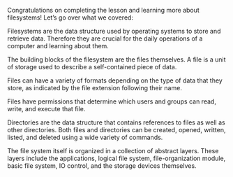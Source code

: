 Congratulations on completing the lesson and learning more about filesystems! Let’s go over what we covered:

Filesystems are the data structure used by operating systems to store and retrieve data. Therefore they are crucial for the daily operations of a computer and learning about them.

The building blocks of the filesystem are the files themselves. A file is a unit of storage used to describe a self-contained piece of data.

Files can have a variety of formats depending on the type of data that they store, as indicated by the file extension following their name.

Files have permissions that determine which users and groups can read, write, and execute that file.

Directories are the data structure that contains references to files as well as other directories. Both files and directories can be created, opened, written, listed, and deleted using a wide variety of commands.

The file system itself is organized in a collection of abstract layers. These layers include the applications, logical file system, file-organization module, basic file system, IO control, and the storage devices themselves.
